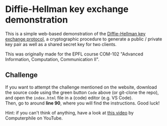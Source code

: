 # Diffie-Hellman key exchange demonstration
This is a simple web-based demonstration of the [Diffie-Hellman key exchange protocol](https://en.wikipedia.org/wiki/Diffie%E2%80%93Hellman_key_exchange), a cryptographic procedure to generate a
public&nbsp;/&nbsp;private key pair as well as a shared secret key for two clients.

This was originally made for the EPFL course COM-102 "Advanced Information, Computation, Communication II".

## Challenge
If you want to attempt the challenge mentioned on the website, download the source code using the green
button `Code` above (or git-clone the repo), and open the `index.html` file in a (code) editor
(e.g. VS Code).  
Then, go to around **line 90**, where you will find the instructions. Good luck!

Hint: if you can't think of anything, have a look at [this video](https://www.youtube.com/watch?v=cbGB__V8MNk)
by Computerphile on YouTube.
